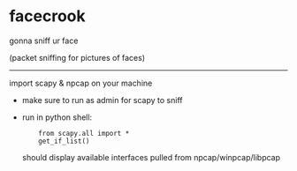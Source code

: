 # facecrook
gonna sniff ur face

(packet sniffing for pictures of faces)

____________________________________________

import scapy & npcap on your machine

- make sure to run as admin for scapy to sniff

- run in python shell:
    ``` 
        from scapy.all import *
        get_if_list()
    ```
    should display available interfaces pulled from npcap/winpcap/libpcap